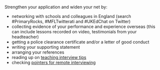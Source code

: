 Strengthen your application and widen your net by:

* networking with schools and colleagues in England (search #PrimaryRocks,
  #MFLTwitterati and #UKEdChat on Twitter)
* collecting evidence of your performance and experience overseas (this can
  include lessons recorded on video, testimonials from your headteacher)
* getting a police clearance certificate and/or a letter of good conduct
* writing your supporting statement
* arranging your references
* reading up on [teaching interview tips](https://www.teachertoolkit.co.uk/2019/04/04/job-interviews)
* checking [pointers for remote interviewing](https://teaching.blog.gov.uk/2020/06/12/attending-your-first-remote-interview/)
